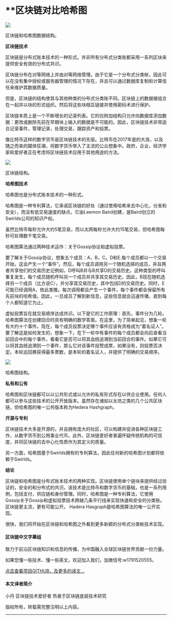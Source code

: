 
# **区块链对比哈希图

![][2]

区块链和哈希图数据结构。

**区块链技术**

区块链是分布式账本技术的一种形式。并非所有分布式分类账都采用一系列区块来提供安全有效的分布式共识。

区块链分布在对等网络上并由对等网络管理。由于它是一个分布式分类帐，因此可以在没有集中授权或服务器管理的情况下存在，并且可以通过数据库复制和计算信任来维护其数据质量。

但是，区块链的结构使其与其他种类的分布式分类账不同。区块链上的数据被组合在一起并以块的形式组织。然后将这些块相互链接并使用密码术进行保护。

区块链本质上是一个不断增长的记录列表。它的仅附加结构只允许向数据库添加数据：更改或删除先前在早期块上输入的数据是不可能的。因此，区块链技术非常适合记录事件，管理记录，处理交易，跟踪资产和投票。

像比特币这样的数字货币是区块链技术的先驱。比特币在2017年底的大涨，以及随之而来的媒体狂潮，将数字货币带入了主流的公众想象中。政府，企业，经济学家和爱好者正在考虑将区块链技术应用于其他用途的方法。

![][4]

区块链结构。

**哈希图技术**

哈希图也是分布式账本技术的一种形式。

哈希图是一种专利算法，它承诺区块链的好处（通过使用哈希来去中心化，分发和安全），而没有低交易速度的缺点。它由Leemon Baird创建，是Baird创立的Swirlds公司的知识产权。

虽然比特币每秒允许大约5笔交易，而以太网每秒允许大约15笔交易，但哈希图每秒可处理数千笔交易。

哈希图算法通过两种技术运作：关于Gossip协议和虚拟投票。

要了解关于Gossip协议，想象五个成员：A，B，C，D和E.每个成员都以一个交易开始，这会产生一个“事件”。然后，每个成员调用另一个随机选择的成员，并且两者共享他们的交易历史记例如，D呼叫B并与B共享D的交易历史。这种类型的呼叫重复发生，每个成员随机呼叫另一个成员并共享其交易历史。因此，B现在随机选择另一个成员（比方说C），并分享其交易历史，其中包括D的交易历史。同时，E可能已经调用A，依此类推。每次调用都会产生一个事件，每个事件都会保留所有先前块的哈希值。因此，一旦成员了解到新信息，这些信息就会迅速传播，直到每个人都知道它为止。

虚拟投票旨在就交易顺序达成共识。以下是它的工作原理：首先，事件分为几轮。哈希图算法在创建回合时具有明确的数学答案。在这里，为了简单起见，想象一轮有大约十个事件。现在，每个成员投票决定哪个事件应该有资格成为“着名证人”。要了解这是如何发生的，想象一下，在下一轮中有事件的每个成员都会向后查看当前回合中的每个事件，看看它是否可以将其血统追溯到当前回合的事件。如果它可以将其血统追溯到一个事件，那么它对该事件投赞成票，如果没有，则投票否决定。本轮巡回赛获得最多票数，是本轮的着名证人，并提供了明确的交易顺序。

![][6]

哈希图结构。

**私有和公有**

哈希图和区块链都可以以公共形式或以允许的私有形式存在以供企业使用。任何人都可以参与这些技术的公开开放版本。虽然存在诸如以太坊之类的几个公共区块链，但哈希图的唯一公共版本称为Hedera Hashgraph。

**开源与专利**

区块链技术大多是开源的，并且拥有庞大的社区，可以构建并促进各种区块链工作，从数字货币到公用事业代币。此外，区块链爱好者普遍怀疑传统机构的可信度，并将区块链的去中心化性质作为其定义的质量。

另一方面，哈希图基于Swirlds拥有的专利算法，因此任何新的哈希图计划都将依赖于Swirlds。

**结论**

区块链和哈希图是分布式账本技术的两种实现。区块链使用单个链块来提供经过验证的，安全的和分布式的共识。该技术是比特币和数字货币的基础，也是一系列用例，包括支付，供应链和身份管理。同时，哈希图是一种专利算法，它使用Gossip关于Gossip和虚拟投票技术跨越几条平行线来实现快速和安全的分类账。区块链更主流，更有可能公开。 Hadera Hasgraph是哈希图算法的唯一公开实现。

很快，我们将开始在区块链和哈希图之外看到更多新颖的分布式分类帐技术实现。

[1]: https://cdn-images-1.medium.com/freeze/max/75/1*LTwVMAiBZBtgzdJp3fjhaA.png?q=20
[2]: https://cdn-images-1.medium.com/max/2000/1*LTwVMAiBZBtgzdJp3fjhaA.png
[3]: https://cdn-images-1.medium.com/freeze/max/75/1*LmE-r7mimGPsBCEgg3_ILQ.png?q=20
[4]: https://cdn-images-1.medium.com/max/2000/1*LmE-r7mimGPsBCEgg3_ILQ.png
[5]: https://cdn-images-1.medium.com/freeze/max/75/1*jovbYIVvMwWj8DI-TK2jyg.png?q=20
[6]: https://cdn-images-1.medium.com/max/2000/1*jovbYIVvMwWj8DI-TK2jyg.png



#### 区块链中文字幕组

致力于前沿区块链知识和信息的传播，为中国融入全球区块链世界贡献一份力量。

如果您懂一些技术、懂一些英文，欢迎加入我们，加微信号:w1791520555。

[点击查看项目GITHUB，及更多的译文...](https://github.com/BlockchainTranslator/EOS)

#### 本文译者简介

小丹 区块链技术爱好者  热衷于区块链底层技术研究

版权所有，转载需完整注明以上内容。

----------------------------------------------------
